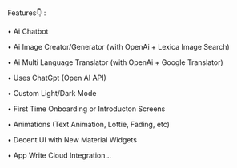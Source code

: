Features👇 :

•	Ai Chatbot

•	Ai Image Creator/Generator (with OpenAi + Lexica Image Search)

•	Ai Multi Language Translator (with OpenAi + Google Translator)

•	Uses ChatGpt (Open AI API)

•	Custom Light/Dark Mode

•	First Time Onboarding or Introducton Screens

•	Animations (Text Animation, Lottie, Fading, etc)

•	Decent UI with New Material Widgets

•	App Write Cloud Integration...

